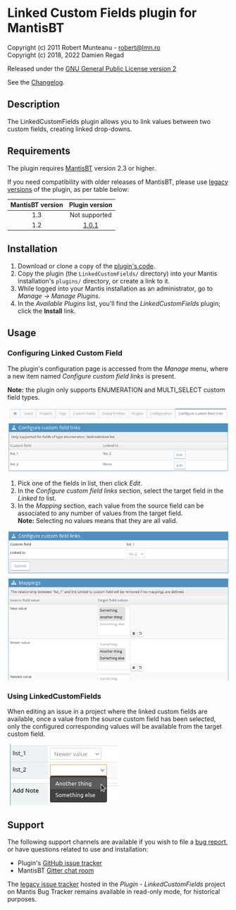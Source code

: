# Linked Custom Fields plugin for MantisBT

Copyright (c) 2011 Robert Munteanu - robert@lmn.ro  
Copyright (c) 2018, 2022 Damien Regad

Released under the [GNU General Public License version 2](http://opensource.org/licenses/GPL-2.0)

See the [Changelog](https://github.com/mantisbt-plugins/LinkedCustomFields/blob/master/CHANGELOG.md).


## Description

The LinkedCustomFields plugin allows you to link values between two custom
fields, creating linked drop-downs.


## Requirements

The plugin requires [MantisBT](https://mantisbt.org/) version 2.3 or higher.

If you need compatibility with older releases of MantisBT, please use [legacy
versions](https://github.com/mantisbt-plugins/LinkedCustomFields/releases) of the plugin, 
as per table below:

| MantisBT version |                                   Plugin version                                    |
|:----------------:|:-----------------------------------------------------------------------------------:|
|       1.3        |                                    Not supported                                    |
|       1.2        | [1.0.1](https://github.com/mantisbt-plugins/LinkedCustomFields/releases/tag/v1.0.1) |

## Installation

1. Download or clone a copy of the 
   [plugin's code](https://github.com/mantisbt-plugins/LinkedCustomFields).
2. Copy the plugin (the `LinkedCustomFields/` directory) into your Mantis
   installation's `plugins/` directory, or create a link to it.
3. While logged into your Mantis installation as an administrator, go to
   *Manage -> Manage Plugins*.
4. In the *Available Plugins* list, you'll find the *LinkedCustomFields* plugin;
   click the **Install** link.


## Usage

### Configuring Linked Custom Field

The plugin's configuration page is accessed from the _Manage_ menu, where a new 
item named _Configure custom field links_ is present. 

**Note:** the plugin only supports ENUMERATION and MULTI_SELECT custom field types.

![Screenshot of LinkedCustomFields plugin's Configure custom field links page](doc/linked-custom-fields-overview.png)

1. Pick one of the fields in list, then click _Edit_.
2. In the _Configure custom field links_ section, 
   select the target field in the _Linked to_ list.
3. In the _Mapping_ section, each value from the source field can be associated
   to any number of values from the target field.  
   **Note:** Selecting no values means that they are all valid.

![Screenshot of LinkedCustomFields plugin's Configure custom field links edit page](doc/linked-custom-fields-edit.png)

### Using LinkedCustomFields

When editing an issue in a project where the linked custom fields are available,
once a value from the source custom field has been selected, only the configured
corresponding values will be available from the target custom field.

![Screenshot of editing an issue with linked custom fields](doc/edit-issue-linked-custom-fields.png)


## Support

The following support channels are available if you wish to file a
[bug report](https://github.com/mantisbt-plugins/LinkedCustomFields/issues/new),
or have questions related to use and installation:

  - Plugin's [GitHub issue tracker](https://github.com/mantisbt-plugins/LinkedCustomFields/issues)
  - MantisBT [Gitter chat room](https://gitter.im/mantisbt/mantisbt)

The [legacy issue tracker](https://mantisbt.org/bugs/search.php?project_id=16&sticky_issues=1&sortby=last_updated&dir=DESC)
hosted in the _Plugin - LinkedCustomFields_ project on Mantis Bug Tracker
remains available in read-only mode, for historical purposes.
